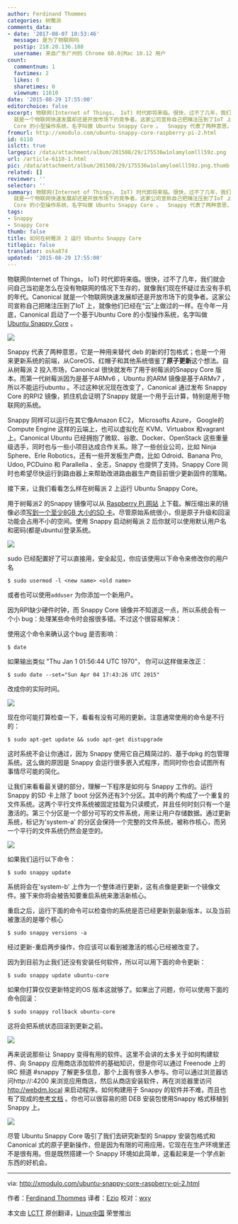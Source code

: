```yaml
---
author: Ferdinand Thommes
categories: 树莓派
comments_data:
- date: '2017-08-07 10:53:46'
  message: 是为了物联网吗
  postip: 218.20.136.188
  username: 来自广东广州的 Chrome 60.0|Mac 10.12 用户
count:
  commentnum: 1
  favtimes: 2
  likes: 0
  sharetimes: 0
  viewnum: 11610
date: '2015-08-29 17:55:00'
editorchoice: false
excerpt: 物联网(Internet of Things， IoT) 时代即将来临。很快，过不了几年，我们就会问自己当初是怎么在没有物联网的情况下生存的，就像我们现在怀疑过去没有手机的年代。Canonical
  就是一个物联网快速发展却还是开放市场下的竞争者。这家公司宣称自己把赌注压到了IoT 上，就像他们已经在云上做过的一样。在今年一月底，Canonical 启动了一个基于Ubuntu
  Core 的小型操作系统，名字叫做 Ubuntu Snappy Core 。  Snappy 代表了两种意思，它是一种用来替代 deb 的新的打包格式；也是一个用来更新系统的前端，从CoreOS、红帽子和其他系统借鉴了原子
fromurl: http://xmodulo.com/ubuntu-snappy-core-raspberry-pi-2.html
id: 6110
islctt: true
largepic: /data/attachment/album/201508/29/175536w1olamylomlll59z.png
url: /article-6110-1.html
pic: /data/attachment/album/201508/29/175536w1olamylomlll59z.png.thumb.jpg
related: []
reviewer: ''
selector: ''
summary: 物联网(Internet of Things， IoT) 时代即将来临。很快，过不了几年，我们就会问自己当初是怎么在没有物联网的情况下生存的，就像我们现在怀疑过去没有手机的年代。Canonical
  就是一个物联网快速发展却还是开放市场下的竞争者。这家公司宣称自己把赌注压到了IoT 上，就像他们已经在云上做过的一样。在今年一月底，Canonical 启动了一个基于Ubuntu
  Core 的小型操作系统，名字叫做 Ubuntu Snappy Core 。  Snappy 代表了两种意思，它是一种用来替代 deb 的新的打包格式；也是一个用来更新系统的前端，从CoreOS、红帽子和其他系统借鉴了原子
tags:
- Snappy
- Snappy Core
thumb: false
title: 如何在树莓派 2 运行 Ubuntu Snappy Core
titlepic: false
translator: oska874
updated: '2015-08-29 17:55:00'
---
```


物联网(Internet of Things， IoT) 时代即将来临。很快，过不了几年，我们就会问自己当初是怎么在没有物联网的情况下生存的，就像我们现在怀疑过去没有手机的年代。Canonical 就是一个物联网快速发展却还是开放市场下的竞争者。这家公司宣称自己把赌注压到了IoT 上，就像他们已经在“云”上做过的一样。在今年一月底，Canonical 启动了一个基于Ubuntu Core 的小型操作系统，名字叫做 [Ubuntu Snappy Core](http://www.ubuntu.com/things) 。


![](/data/attachment/album/201508/29/175536w1olamylomlll59z.png)


Snappy 代表了两种意思，它是一种用来替代 deb 的新的打包格式；也是一个用来更新系统的前端，从CoreOS、红帽子和其他系统借鉴了**原子更新**这个想法。自从树莓派 2 投入市场，Canonical 很快就发布了用于树莓派的Snappy Core 版本。而第一代树莓派因为是基于ARMv6 ，Ubuntu 的ARM 镜像是基于ARMv7 ，所以不能运行ubuntu 。不过这种状况现在改变了，Canonical 通过发布 Snappy Core 的RPI2 镜像，抓住机会证明了Snappy 就是一个用于云计算，特别是用于物联网的系统。


Snappy 同样可以运行在其它像Amazon EC2， Microsofts Azure， Google的 Compute Engine 这样的云端上，也可以虚拟化在 KVM、Virtuabox 和vagrant 上。Canonical Ubuntu 已经拥抱了微软、谷歌、Docker、OpenStack 这些重量级选手，同时也与一些小项目达成合作关系。除了一些创业公司，比如 Ninja Sphere、Erle Robotics，还有一些开发板生产商，比如 Odroid、Banana Pro, Udoo, PCDuino 和 Parallella 、全志，Snappy 也提供了支持。Snappy Core 同时也希望尽快运行到路由器上来帮助改进路由器生产商目前很少更新固件的策略。


接下来，让我们看看怎么样在树莓派 2 上运行 Ubuntu Snappy Core。


用于树莓派2 的Snappy 镜像可以从 [Raspberry Pi 网站](http://www.raspberrypi.org/downloads/) 上下载。解压缩出来的镜像必须[写到一个至少8GB 大小的SD 卡](http://xmodulo.com/write-raspberry-pi-image-sd-card.html)。尽管原始系统很小，但是原子升级和回滚功能会占用不小的空间。使用 Snappy 启动树莓派 2 后你就可以使用默认用户名和密码(都是ubuntu)登录系统。


![](/data/attachment/album/201508/29/175540t53log6w3bvlh3em.jpg)


sudo 已经配置好了可以直接用，安全起见，你应该使用以下命令来修改你的用户名



```
$ sudo usermod -l <new name> <old name> 

```

或者也可以使用`adduser` 为你添加一个新用户。


因为RPI缺少硬件时钟，而 Snappy Core 镜像并不知道这一点，所以系统会有一个小 bug：处理某些命令时会报很多错。不过这个很容易解决：


使用这个命令来确认这个bug 是否影响：



```
$ date 

```

如果输出类似 "Thu Jan 1 01:56:44 UTC 1970"， 你可以这样做来改正：



```
$ sudo date --set="Sun Apr 04 17:43:26 UTC 2015" 

```

改成你的实际时间。


![](/data/attachment/album/201508/29/175543b4q2tv1iiqwvvntc.jpg)


现在你可能打算检查一下，看看有没有可用的更新。注意通常使用的命令是不行的：



```
$ sudo apt-get update && sudo apt-get distupgrade 

```

这时系统不会让你通过，因为 Snappy 使用它自己精简过的、基于dpkg 的包管理系统。这么做的原因是 Snappy 会运行很多嵌入式程序，而同时你也会试图所有事情尽可能的简化。


让我们来看看最关键的部分，理解一下程序是如何与 Snappy 工作的。运行 Snappy 的SD 卡上除了 boot 分区外还有3个分区。其中的两个构成了一个重复的文件系统。这两个平行文件系统被固定挂载为只读模式，并且任何时刻只有一个是激活的。第三个分区是一个部分可写的文件系统，用来让用户存储数据。通过更新系统，标记为'system-a' 的分区会保持一个完整的文件系统，被称作核心，而另一个平行的文件系统仍然会是空的。


![](/data/attachment/album/201508/29/175543ek4k7b4z0mbuzmpz.jpg)


如果我们运行以下命令：



```
$ sudo snappy update

```

系统将会在'system-b' 上作为一个整体进行更新，这有点像是更新一个镜像文件。接下来你将会被告知要重启系统来激活新核心。


重启之后，运行下面的命令可以检查你的系统是否已经更新到最新版本，以及当前被激活的是哪个核心



```
$ sudo snappy versions -a 

```

经过更新-重启两步操作，你应该可以看到被激活的核心已经被改变了。


因为到目前为止我们还没有安装任何软件，所以可以用下面的命令更新：



```
$ sudo snappy update ubuntu-core

```

如果你打算仅仅更新特定的OS 版本这就够了。如果出了问题，你可以使用下面的命令回滚：



```
$ sudo snappy rollback ubuntu-core

```

这将会把系统状态回滚到更新之前。


![](/data/attachment/album/201508/29/175544g0ewl0gq802eziwd.jpg)


再来说说那些让 Snappy 变得有用的软件。这里不会讲的太多关于如何构建软件、向 Snappy 应用商店添加软件的基础知识，但是你可以通过 Freenode 上的IRC 频道 #snappy 了解更多信息，那个上面有很多人参与。你可以通过浏览器访问http://<ip-address>:4200 来浏览应用商店，然后从商店安装软件，再在浏览器里访问 <http://webdm.local> 来启动程序。如何构建用于 Snappy 的软件并不难，而且也有了现成的[参考文档](https://developer.ubuntu.com/en/snappy/) 。你也可以很容易的把 DEB 安装包使用Snappy 格式移植到Snappy 上。


![](/data/attachment/album/201508/29/175544t00of5mbp6nzdyb6.jpg)


尽管 Ubuntu Snappy Core 吸引了我们去研究新型的 Snappy 安装包格式和 Canonical 式的原子更新操作，但是因为有限的可用应用，它现在在生产环境里还不是很有用。但是既然搭建一个 Snappy 环境如此简单，这看起来是一个学点新东西的好机会。




---


via: <http://xmodulo.com/ubuntu-snappy-core-raspberry-pi-2.html>


作者：[Ferdinand Thommes](http://xmodulo.com/author/ferdinand) 译者：[Ezio](https://github.com/oska874) 校对：[wxy](https://github.com/wxy)


本文由 [LCTT](https://github.com/LCTT/TranslateProject) 原创翻译，[Linux中国](http://linux.cn/) 荣誉推出